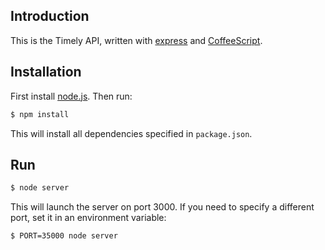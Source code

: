 Introduction
------------

This is the Timely API, written with [express][] and [CoffeeScript][].

Installation
------------

First install [node.js][]. Then run:

```bash
$ npm install
```

This will install all dependencies specified in `package.json`.

Run
---

```bash
$ node server
```

This will launch the server on port 3000. If you need to specify a
different port, set it in an environment variable:

```bash
$ PORT=35000 node server
```

  [express]: http://expressjs.com/
  [CoffeeScript]: http://coffeescript.org/
  [node.js]: http://nodejs.org/
